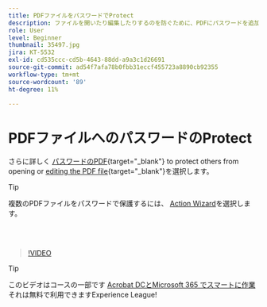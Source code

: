 ```yaml
---
title: PDFファイルをパスワードでProtect
description: ファイルを開いたり編集したりするのを防ぐために、PDFにパスワードを追加する方法について説明します
role: User
level: Beginner
thumbnail: 35497.jpg
jira: KT-5532
exl-id: cd535ccc-cd5b-4643-88dd-a9a3c1d26691
source-git-commit: ad54f7afa78b0fbb31eccf455723a8890cb92355
workflow-type: tm+mt
source-wordcount: '89'
ht-degree: 11%

---
```


# PDFファイルへのパスワードのProtect

さらに詳しく [パスワードのPDF](https://www.adobe.com/acrobat/online/password-protect-pdf.html){target="_blank"} to protect others from opening or [editing the PDF file](https://www.adobe.com/jp/acrobat/online/pdf-editor.html){target="_blank"}を選択します。

>[!TIP]
>
>複数のPDFファイルをパスワードで保護するには、 [Action Wizard](../advanced-tasks/action.md)を選択します。

<br> 

>[!VIDEO](https://video.tv.adobe.com/v/35497?quality=12&learn=on&hidetitle=true)

>[!TIP]
>
>このビデオはコースの一部です [Acrobat DCとMicrosoft 365 でスマートに作業](https://experienceleague.adobe.com/?recommended=Acrobat-U-1-2021.microsoft365) それは無料で利用できますExperience League!
